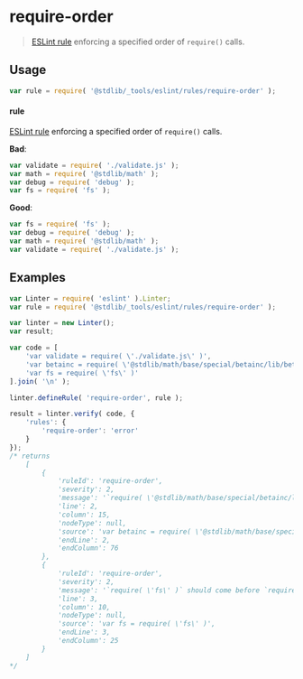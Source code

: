 # require-order

> [ESLint rule][eslint-rules] enforcing a specified order of `require()` calls.

<section class="intro">

</section>

<!-- /.intro -->

<section class="usage">

## Usage

```javascript
var rule = require( '@stdlib/_tools/eslint/rules/require-order' );
```

#### rule

[ESLint rule][eslint-rules] enforcing a specified order of `require()` calls.

**Bad**:

<!-- eslint-disable stdlib/require-order -->

```javascript
var validate = require( './validate.js' );
var math = require( '@stdlib/math' );
var debug = require( 'debug' );
var fs = require( 'fs' );
```

**Good**:

``` javascript 
var fs = require( 'fs' );
var debug = require( 'debug' );
var math = require( '@stdlib/math' );
var validate = require( './validate.js' );
```

</section>

<!-- /.usage -->

<section class="examples">

## Examples

<!-- eslint no-undef: "error" -->

```javascript
var Linter = require( 'eslint' ).Linter;
var rule = require( '@stdlib/_tools/eslint/rules/require-order' );

var linter = new Linter();
var result;

var code = [
    'var validate = require( \'./validate.js\' )',
    'var betainc = require( \'@stdlib/math/base/special/betainc/lib/betainc.js\' )',
    'var fs = require( \'fs\' )'
].join( '\n' );

linter.defineRule( 'require-order', rule );

result = linter.verify( code, {
    'rules': {
        'require-order': 'error'
    }
});
/* returns
    [
        {
            'ruleId': 'require-order',
            'severity': 2,
            'message': '`require( \'@stdlib/math/base/special/betainc/lib/betainc.js\' )` 'should come before `require( \'./validate.js\' )`',
            'line': 2,
            'column': 15,
            'nodeType': null,
            'source': 'var betainc = require( \'@stdlib/math/base/special/betainc/lib/betainc.js\' )',
            'endLine': 2,
            'endColumn': 76
        },
        {
            'ruleId': 'require-order',
            'severity': 2,
            'message': '`require( \'fs\' )` should come before `require( \'./validate.js\' )`',
            'line': 3,
            'column': 10,
            'nodeType': null,
            'source': 'var fs = require( \'fs\' )',
            'endLine': 3,
            'endColumn': 25
        }
    ]
*/
```

</section>

<!-- /.examples -->

<section class="links">

[eslint-rules]: https://eslint.org/docs/developer-guide/working-with-rules

</section>

<!-- /.links -->
